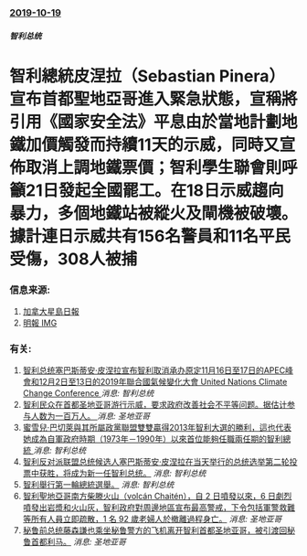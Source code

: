 ### [2019-10-19](/news/2019/10/19/index.md)

##### 智利总统
#  智利總統皮涅拉（Sebastian Pinera）宣布首都聖地亞哥進入緊急狀態，宣稱將引用《國家安全法》平息由於當地計劃地鐵加價觸發而持續11天的示威，同時又宣佈取消上調地鐵票價；智利學生聯會則呼籲21日發起全國罷工。在18日示威趨向暴力，多個地鐵站被縱火及閘機被破壞。據計連日示威共有156名警員和11名平民受傷，308人被捕 




### 信息来源:

1. [加拿大星島日報 ](https://www.singtao.ca/3856893//news-%E6%99%BA%E5%88%A9%E6%92%A4%E5%9B%9E%E5%9C%B0%E9%90%B5%E5%8A%A0%E5%83%B9+%E7%A4%BA%E5%A8%81%E6%9C%AA%E5%B9%B3%E6%81%AF/?variant=zh-hk)
2. [明報 ](https://news.mingpao.com/pns/%E5%9C%8B%E9%9A%9B/article/20191020/s00014/1571508069242/%E5%8F%8D%E5%9C%B0%E9%90%B5%E5%8A%A0%E5%83%B9-%E6%99%BA%E5%88%A9%E7%A4%BA%E5%A8%81%E8%80%85%E7%B8%B1%E7%81%AB%E6%AF%80%E7%AB%99) [IMG](https://fs.mingpao.com/pns/20191020/s00060/f3c9790fdd1d28f2a74d3bda8e21439a.jpg)

### 有关:

1. [智利总统塞巴斯蒂安·皮涅拉宣布智利取消承办原定11月16日至17日的APEC峰會和12月2日至13日的2019年聯合國氣候變化大會 United Nations Climate Change Conference ](/zh/news/2019/10/30/智利总统塞巴斯蒂安-皮涅拉宣布智利取消承办原定11月16日至17日的APEC峰會和12月2日至13日的2019年聯合國氣.md) _消息: 智利总统_
2. [ 智利民众在首都圣地亚哥游行示威，要求政府改善社会不平等问题。据估计参与人数为一百万人。 ](/zh/news/2019/10/25/智利民众在首都圣地亚哥游行示威-要求政府改善社会不平等问题-据估计参与人数为一百万人.md) _消息: 圣地亚哥_
3. [ 蜜雪兒·巴切萊與其所屬政黨聯盟雙雙贏得2013年智利大選的勝利，這也代表她成為自軍政府時期（1973年－1990年）以來首位能夠任職兩任期的智利總統 ](/zh/news/2013/12/15/蜜雪兒-巴切萊與其所屬政黨聯盟雙雙贏得2013年智利大選的勝利-這也代表她成為自軍政府時期-1973年-1990年-以.md) _消息: 智利总统_
4. [ 智利反对派联盟总统候选人塞巴斯蒂安·皮涅拉在当天举行的总统选举第二轮投票中获胜，将成为新一任智利总统。](/zh/news/2010/01/17/智利反对派联盟总统候选人塞巴斯蒂安-皮涅拉在当天举行的总统选举第二轮投票中获胜-将成为新一任智利总统.md) _消息: 智利总统_
5. [ 智利舉行第一輪總統選舉。](/zh/news/2009/12/11/智利舉行第一輪總統選舉.md) _消息: 智利总统_
6. [智利聖地亞哥南方柴滕火山（volcán Chaitén），自 2 日噴發以來，6 日劇烈噴發出岩漿和火山灰，智利政府對周邊地區宣布最高警戒，下令包括軍警救難等所有人員立即疏散，1 名 92 歲老婦人於撤離過程身亡。](/zh/news/2008/05/6/智利聖地亞哥南方柴滕火山-volcán-Chaitén-自-2-日噴發以來-6-日劇烈噴發出岩漿和火山灰-智利政府對周.md) _消息: 圣地亚哥_
7. [秘鲁前总统藤森謙也乘坐秘鲁警方的飞机离开智利首都圣地亚哥，被引渡回秘鲁首都利马。](/zh/news/2007/09/22/秘鲁前总统藤森謙也乘坐秘鲁警方的飞机离开智利首都圣地亚哥-被引渡回秘鲁首都利马.md) _消息: 圣地亚哥_
